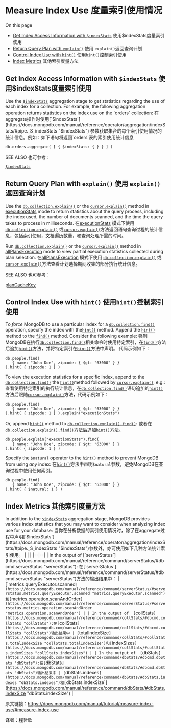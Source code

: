 # Measure Index Use[](https://docs.mongodb.com/manual/tutorial/measure-index-use/#measure-index-use "Permalink to this headline")  度量索引使用情况

On this page

-   [Get Index Access Information with  `$indexStats`](https://docs.mongodb.com/manual/tutorial/measure-index-use/#get-index-access-information-with-indexstats)    使用$indexStats度量索引使用
-   [Return Query Plan with  `explain()`](https://docs.mongodb.com/manual/tutorial/measure-index-use/#return-query-plan-with-explain)  使用 `explain()`返回查询计划
-   [Control Index Use with  `hint()`](https://docs.mongodb.com/manual/tutorial/measure-index-use/#control-index-use-with-hint)    使用`hint()`控制索引使用
-   [Index Metrics](https://docs.mongodb.com/manual/tutorial/measure-index-use/#index-metrics)    其他索引度量方法

## Get Index Access Information with  `$indexStats`[](https://docs.mongodb.com/manual/tutorial/measure-index-use/#get-index-access-information-with-indexstats "Permalink to this headline")    使用$indexStats度量索引使用


Use the  [`$indexStats`](https://docs.mongodb.com/manual/reference/operator/aggregation/indexStats/#pipe._S_indexStats "$indexStats")  aggregation stage to get statistics regarding the use of each index for a collection. For example, the following aggregation operation returns statistics on the index use on the  `orders`  
collection:
在aggregate操作时使用[`$indexStats`](https://docs.mongodb.com/manual/reference/operator/aggregation/indexStats/#pipe._S_indexStats "$indexStats") 参数获取集合的每个索引使用情况的统计信息。例如：如下语句将返回`orders`表的索引使用统计信息

    db.orders.aggregate( [ { $indexStats: { } } ] )

SEE ALSO
也可参考：

[`$indexStats`](https://docs.mongodb.com/manual/reference/operator/aggregation/indexStats/#pipe._S_indexStats "$indexStats")

## Return Query Plan with  `explain()`[](https://docs.mongodb.com/manual/tutorial/measure-index-use/#return-query-plan-with-explain "Permalink to this headline")    使用 `explain()`返回查询计划

Use the  [`db.collection.explain()`](https://docs.mongodb.com/manual/reference/method/db.collection.explain/#db.collection.explain "db.collection.explain()")  or the  [`cursor.explain()`](https://docs.mongodb.com/manual/reference/method/cursor.explain/#cursor.explain "cursor.explain()")  method in  [executionStats](https://docs.mongodb.com/manual/reference/method/db.collection.explain/#explain-method-executionstats)  mode to return statistics about the query process, including the index used, the number of documents scanned, and the time the query takes to process in milliseconds.
在[executionStats](https://docs.mongodb.com/manual/reference/method/db.collection.explain/#explain-method-executionstats) 模式下使用 [`db.collection.explain()`](https://docs.mongodb.com/manual/reference/method/db.collection.explain/#db.collection.explain "db.collection.explain()") 或[`cursor.explain()`](https://docs.mongodb.com/manual/reference/method/cursor.explain/#cursor.explain "cursor.explain()")方法返回语句查询过程的统计信息，包括索引使用，文档遍历数量，和查询处理所需的时间。

Run  [`db.collection.explain()`](https://docs.mongodb.com/manual/reference/method/db.collection.explain/#db.collection.explain "db.collection.explain()")  or the  [`cursor.explain()`](https://docs.mongodb.com/manual/reference/method/cursor.explain/#cursor.explain "cursor.explain()")  method in  [allPlansExecution](https://docs.mongodb.com/manual/reference/method/db.collection.explain/#explain-method-allplansexecution)  mode to view partial execution statistics collected during plan selection.
在[allPlansExecution](https://docs.mongodb.com/manual/reference/method/db.collection.explain/#explain-method-allplansexecution) 模式下使用 [`db.collection.explain()`](https://docs.mongodb.com/manual/reference/method/db.collection.explain/#db.collection.explain "db.collection.explain()") 或[`cursor.explain()`](https://docs.mongodb.com/manual/reference/method/cursor.explain/#cursor.explain "cursor.explain()")方法查看计划选择期间收集的部分执行统计信息。

SEE ALSO
也可参考：

[planCacheKey](https://docs.mongodb.com/manual/core/query-plans/#plan-cache-key)

## Control Index Use with  `hint()`[](https://docs.mongodb.com/manual/tutorial/measure-index-use/#control-index-use-with-hint "Permalink to this headline")    使用`hint()`控制索引使用

To  _force_  MongoDB to use a particular index for a  [`db.collection.find()`](https://docs.mongodb.com/manual/reference/method/db.collection.find/#db.collection.find "db.collection.find()")  operation, specify the index with the[`hint()`](https://docs.mongodb.com/manual/reference/method/cursor.hint/#cursor.hint "cursor.hint()")  method. Append the  [`hint()`](https://docs.mongodb.com/manual/reference/method/cursor.hint/#cursor.hint "cursor.hint()")  method to the  [`find()`](https://docs.mongodb.com/manual/reference/method/db.collection.find/#db.collection.find "db.collection.find()")  method. Consider the following example:
强制MongoDB在执行[`db.collection.find()`](https://docs.mongodb.com/manual/reference/method/db.collection.find/#db.collection.find "db.collection.find()")相关命令时使用特定索引，在[`find()`](https://docs.mongodb.com/manual/reference/method/db.collection.find/#db.collection.find "db.collection.find()")方法后追加[`hint()`](https://docs.mongodb.com/manual/reference/method/cursor.hint/#cursor.hint "cursor.hint()")方法，并将特定索引在[`hint()`](https://docs.mongodb.com/manual/reference/method/cursor.hint/#cursor.hint "cursor.hint()")方法中声明。
代码示例如下：

    db.people.find(
       { name: "John Doe", zipcode: { $gt: "63000" } }
    ).hint( { zipcode: 1 } )

To view the execution statistics for a specific index, append to the  [`db.collection.find()`](https://docs.mongodb.com/manual/reference/method/db.collection.find/#db.collection.find "db.collection.find()")  the  [`hint()`](https://docs.mongodb.com/manual/reference/method/cursor.hint/#cursor.hint "cursor.hint()")method followed by  [`cursor.explain()`](https://docs.mongodb.com/manual/reference/method/cursor.explain/#cursor.explain "cursor.explain()"), e.g.:
查看使用特定索引的执行统计信息，在[`db.collection.find()`](https://docs.mongodb.com/manual/reference/method/db.collection.find/#db.collection.find "db.collection.find()")语句追加的[`hint()`](https://docs.mongodb.com/manual/reference/method/cursor.hint/#cursor.hint "cursor.hint()")方法后跟随[`cursor.explain()`](https://docs.mongodb.com/manual/reference/method/cursor.explain/#cursor.explain "cursor.explain()")方法，代码示例如下：

    db.people.find(
       { name: "John Doe", zipcode: { $gt: "63000" } }
    ).hint( { zipcode: 1 } ).explain("executionStats")

Or, append  [`hint()`](https://docs.mongodb.com/manual/reference/method/cursor.hint/#cursor.hint "cursor.hint()")  method to  [`db.collection.explain().find()`](https://docs.mongodb.com/manual/reference/method/db.collection.explain/#db.collection.explain "db.collection.explain()"):
或者在[`db.collection.explain().find()`](https://docs.mongodb.com/manual/reference/method/db.collection.explain/#db.collection.explain "db.collection.explain()")方法后追加[`hint()`](https://docs.mongodb.com/manual/reference/method/cursor.hint/#cursor.hint "cursor.hint()")方法。

    db.people.explain("executionStats").find(
       { name: "John Doe", zipcode: { $gt: "63000" } }
    ).hint( { zipcode: 1 } )

Specify the  `$natural`  operator to the  [`hint()`](https://docs.mongodb.com/manual/reference/method/cursor.hint/#cursor.hint "cursor.hint()")  method to prevent MongoDB from using  _any_  index:
在[`hint()`](https://docs.mongodb.com/manual/reference/method/cursor.hint/#cursor.hint "cursor.hint()")方法中声明`$natural`参数，避免MongoDB在查询过程中使用任何索引。

    db.people.find(
       { name: "John Doe", zipcode: { $gt: "63000" } }
    ).hint( { $natural: 1 } )

## Index Metrics[](https://docs.mongodb.com/manual/tutorial/measure-index-use/#index-metrics "Permalink to this headline")    其他索引度量方法

In addition to the  [`$indexStats`](https://docs.mongodb.com/manual/reference/operator/aggregation/indexStats/#pipe._S_indexStats "$indexStats")  aggregation stage, MongoDB provides various index statistics that you may want to consider when analyzing index use for your database:
当你在分析数据的索引使用情况时，除了在aggregate过程中声明[`$indexStats`](https://docs.mongodb.com/manual/reference/operator/aggregation/indexStats/#pipe._S_indexStats "$indexStats")参数外，亦可使用如下几种方法统计索引使用。
|  |  |
|--|--|
| In the output of  [`serverStatus`](https://docs.mongodb.com/manual/reference/command/serverStatus/#dbcmd.serverStatus "serverStatus"):
在[`serverStatus`](https://docs.mongodb.com/manual/reference/command/serverStatus/#dbcmd.serverStatus "serverStatus")方法的输出结果中： | [`metrics.queryExecutor.scanned`](https://docs.mongodb.com/manual/reference/command/serverStatus/#serverstatus.metrics.queryExecutor.scanned "metrics.queryExecutor.scanned")和[`metrics.operation.scanAndOrder`](https://docs.mongodb.com/manual/reference/command/serverStatus/#serverstatus.metrics.operation.scanAndOrder "metrics.operation.scanAndOrder") |
| In the output of  [`collStats`](https://docs.mongodb.com/manual/reference/command/collStats/#dbcmd.collStats "collStats"):在[`collStats`](https://docs.mongodb.com/manual/reference/command/collStats/#dbcmd.collStats "collStats")输出结果中 | [`totalIndexSize`](https://docs.mongodb.com/manual/reference/command/collStats/#collStats.totalIndexSize "collStats.totalIndexSize")和[`indexSizes`](https://docs.mongodb.com/manual/reference/command/collStats/#collStats.indexSizes "collStats.indexSizes") |
| In the output of  [`dbStats`](https://docs.mongodb.com/manual/reference/command/dbStats/#dbcmd.dbStats "dbStats"):在[`dbStats`](https://docs.mongodb.com/manual/reference/command/dbStats/#dbcmd.dbStats "dbStats")输出结果中 | [`dbStats.indexes`](https://docs.mongodb.com/manual/reference/command/dbStats/#dbStats.indexes "dbStats.indexes")和[`dbStats.indexSize`](https://docs.mongodb.com/manual/reference/command/dbStats/#dbStats.indexSize "dbStats.indexSize") |



原文链接：https://docs.mongodb.com/manual/tutorial/measure-index-use/#measure-index-use

译者：程哲欣